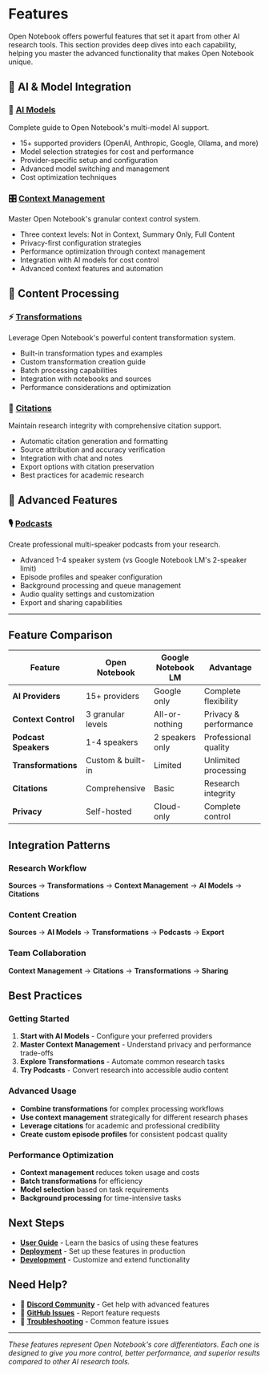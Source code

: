 # Features

Open Notebook offers powerful features that set it apart from other AI research tools. This section provides deep dives into each capability, helping you master the advanced functionality that makes Open Notebook unique.

## 🤖 AI & Model Integration

### 🧠 **[AI Models](ai-models.md)**
Complete guide to Open Notebook's multi-model AI support.
- 15+ supported providers (OpenAI, Anthropic, Google, Ollama, and more)
- Model selection strategies for cost and performance
- Provider-specific setup and configuration
- Advanced model switching and management
- Cost optimization techniques

### 🎛️ **[Context Management](context-management.md)**
Master Open Notebook's granular context control system.
- Three context levels: Not in Context, Summary Only, Full Content
- Privacy-first configuration strategies
- Performance optimization through context management
- Integration with AI models for cost control
- Advanced context features and automation

## 🔧 Content Processing

### ⚡ **[Transformations](transformations.md)**
Leverage Open Notebook's powerful content transformation system.
- Built-in transformation types and examples
- Custom transformation creation guide
- Batch processing capabilities
- Integration with notebooks and sources
- Performance considerations and optimization

### 📝 **[Citations](citations.md)**
Maintain research integrity with comprehensive citation support.
- Automatic citation generation and formatting
- Source attribution and accuracy verification
- Integration with chat and notes
- Export options with citation preservation
- Best practices for academic research

## 🎵 Advanced Features

### 🎙️ **[Podcasts](podcasts.md)**
Create professional multi-speaker podcasts from your research.
- Advanced 1-4 speaker system (vs Google Notebook LM's 2-speaker limit)
- Episode profiles and speaker configuration
- Background processing and queue management
- Audio quality settings and customization
- Export and sharing capabilities

---

## Feature Comparison

| Feature | Open Notebook | Google Notebook LM | Advantage |
|---------|---------------|-------------------|-----------|
| **AI Providers** | 15+ providers | Google only | Complete flexibility |
| **Context Control** | 3 granular levels | All-or-nothing | Privacy & performance |
| **Podcast Speakers** | 1-4 speakers | 2 speakers only | Professional quality |
| **Transformations** | Custom & built-in | Limited | Unlimited processing |
| **Citations** | Comprehensive | Basic | Research integrity |
| **Privacy** | Self-hosted | Cloud-only | Complete control |

## Integration Patterns

### Research Workflow
**Sources** → **Transformations** → **Context Management** → **AI Models** → **Citations**

### Content Creation
**Sources** → **AI Models** → **Transformations** → **Podcasts** → **Export**

### Team Collaboration
**Context Management** → **Citations** → **Transformations** → **Sharing**

## Best Practices

### Getting Started
1. **Start with AI Models** - Configure your preferred providers
2. **Master Context Management** - Understand privacy and performance trade-offs
3. **Explore Transformations** - Automate common research tasks
4. **Try Podcasts** - Convert research into accessible audio content

### Advanced Usage
- **Combine transformations** for complex processing workflows
- **Use context management** strategically for different research phases
- **Leverage citations** for academic and professional credibility
- **Create custom episode profiles** for consistent podcast quality

### Performance Optimization
- **Context management** reduces token usage and costs
- **Batch transformations** for efficiency
- **Model selection** based on task requirements
- **Background processing** for time-intensive tasks

## Next Steps

- **[User Guide](../user-guide/index.md)** - Learn the basics of using these features
- **[Deployment](../deployment/index.md)** - Set up these features in production
- **[Development](../development/index.md)** - Customize and extend functionality

## Need Help?

- 💬 **[Discord Community](https://discord.gg/37XJPXfz2w)** - Get help with advanced features
- 🐛 **[GitHub Issues](https://github.com/lfnovo/open-notebook/issues)** - Report feature requests
- 📖 **[Troubleshooting](../troubleshooting/index.md)** - Common feature issues

---

*These features represent Open Notebook's core differentiators. Each one is designed to give you more control, better performance, and superior results compared to other AI research tools.*
